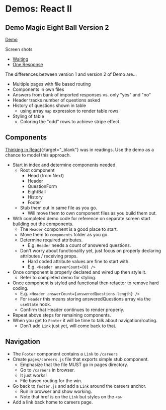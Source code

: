 # Demos: React II

## Demo Magic Eight Ball Version 2

[Demo](../demo/magic-eight-ball/)

Screen shots

- [Waiting](./assets/waiting.png)
- [One Response](./assets/one-response.png)

The differences between version 1 and version 2 of Demo are...

- Multiple pages with file based routing
- Components in own files
- Answers from bank of imported responses vs. only "yes" and "no"
- Header tracks number of questions asked
- History of questions shown in table
  - using array `map` expression to render table rows
- Styling of table
  - Coloring the "odd" rows to achieve stripe effect.

## Components

[Thinking in React](https://reactjs.org/docs/thinking-in-react.html){:target="_blank"} was in readings. Use the demo as a chance to model this approach.

- Start in index and determine components needed.
  - Root component
    - Head (from Next)
    - Header
    - QuestionForm
    - EightBall
    - History
    - Footer
  - Stub them out in same file as you go.
    - Will move them to own component files as you build them out.
- With completed demo code for reference on separate screen start building out the components.
  - The `Header` component is a good place to start.
  - Move them to `components` folder as you go.
  - Determine required attributes.
    - E.g. `Header` needs a count of answered questions.
  - Don't worry about functionality yet, just focus on properly declaring attributes / receiving props.
    - Hard coded attribute values are fine to start with.
    - E.g. `<Header answerCount={0} />`
- Once component is properly declared and wired up then style it.
  - Refer to completed demo for styling.
- Once component is styled and functional then refactor to remove hard coding.
  - E.g. `<Header answerCount={answeredQuestions.length} />`
  - For `Header` this means storing answeredQuestions array via the `useState` hook.
  - Confirm that Header continues to render properly.
- Repeat above steps for remaining components.
- When you get to `Footer` it will be time to talk about navigation/routing.
  - Don't add `Link` just yet, will come back to that.

## Navigation

- The `Footer` component contains a `Link` to `/careers`
- Create `pages/careers.js` file that exports simple stub component.
  - Emphasize that the file MUST go in pages directory.
  - Go to `/careers` in browser.
  - It just works!
  - File based routing for the win.
- Go back to `footer.js` and add a `Link` around the careers anchor.
  - Run in browser and show working.
  - Note that href is on the `Link` but styles on the `<a>`
- Add a link back home to careers page.
